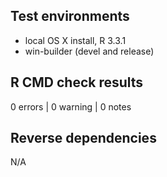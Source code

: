 ## Test environments
* local OS X install, R 3.3.1
* win-builder (devel and release)

## R CMD check results

0 errors | 0 warning  | 0 notes

## Reverse dependencies

N/A


